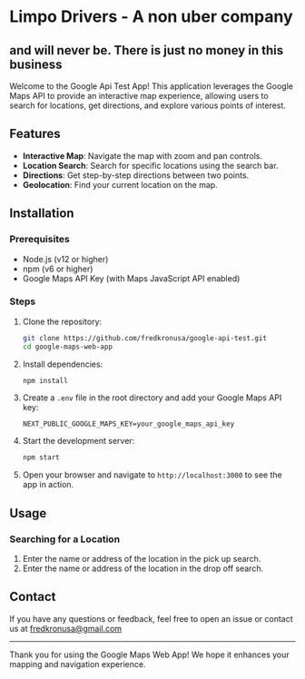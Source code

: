 # Limpo Drivers - A non uber company 
## and will never be. There is just no money in this business

Welcome to the Google Api Test App! This application leverages the Google Maps API to provide an interactive map experience, allowing users to search for locations, get directions, and explore various points of interest.

## Features

- **Interactive Map**: Navigate the map with zoom and pan controls.
- **Location Search**: Search for specific locations using the search bar.
- **Directions**: Get step-by-step directions between two points.
- **Geolocation**: Find your current location on the map.

## Installation

### Prerequisites

- Node.js (v12 or higher)
- npm (v6 or higher)
- Google Maps API Key (with Maps JavaScript API enabled)

### Steps

1. Clone the repository:

    ```bash
    git clone https://github.com/fredkronusa/google-api-test.git
    cd google-maps-web-app
    ```

2. Install dependencies:

    ```bash
    npm install
    ```

3. Create a `.env` file in the root directory and add your Google Maps API key:

    ```env
    NEXT_PUBLIC_GOOGLE_MAPS_KEY=your_google_maps_api_key
    ```

4. Start the development server:

    ```bash
    npm start
    ```

5. Open your browser and navigate to `http://localhost:3000` to see the app in action.

## Usage

### Searching for a Location

1. Enter the name or address of the location in the pick up search.
2. Enter the name or address of the location in the drop off search.


## Contact

If you have any questions or feedback, feel free to open an issue or contact us at fredkronusa@gmail.com

---

Thank you for using the Google Maps Web App! We hope it enhances your mapping and navigation experience.